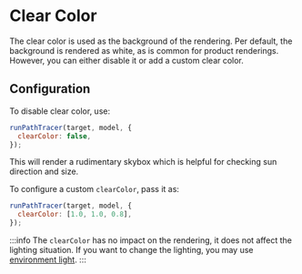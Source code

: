 # Clear Color

The clear color is used as the background of the rendering. Per default, the background is rendered as white, as is common for product renderings. However, you can either disable it or add a custom clear color.

## Configuration

To disable clear color, use:

```js title="strahlConfiguration.js"
runPathTracer(target, model, {
  clearColor: false,
});
```

This will render a rudimentary skybox which is helpful for checking sun direction and size.

To configure a custom `clearColor`, pass it as:

```js title="strahlConfiguration.js"
runPathTracer(target, model, {
  clearColor: [1.0, 1.0, 0.8],
});
```

:::info
The `clearColor` has no impact on the rendering, it does not affect the lighting situation. If you want to change the lighting, you may use [environment light](./environment-light.md).
:::

